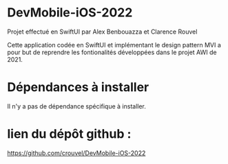 # DevMobile-iOS-2022
Projet effectué en SwiftUI par Alex Benbouazza et Clarence Rouvel

Cette application codée en SwiftUI et implémentant le design pattern MVI a pour but de reprendre les fontionalités développées dans le projet AWI de 2021.

# Dépendances à installer
Il n'y a pas de dépendance spécifique à installer.

# lien du dépôt github : 
https://github.com/crouvel/DevMobile-iOS-2022
